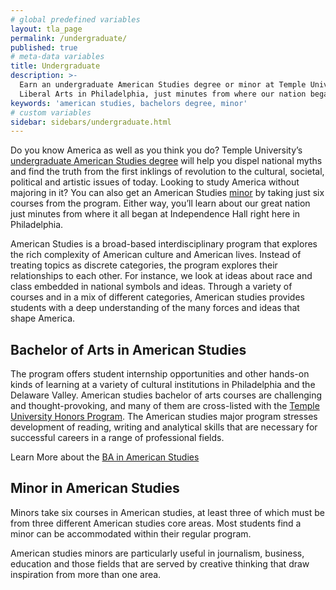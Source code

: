 ```yaml
---
# global predefined variables
layout: tla_page
permalink: /undergraduate/
published: true
# meta-data variables
title: Undergraduate
description: >-
  Earn an undergraduate American Studies degree or minor at Temple University's College of
  Liberal Arts in Philadelphia, just minutes from where our nation began.
keywords: 'american studies, bachelors degree, minor'
# custom variables
sidebar: sidebars/undergraduate.html
---
```

Do you know America as well as you think you do? Temple University’s [undergraduate American Studies degree](#bachelor-of-arts-in-american-studies) will help you dispel national myths and find the truth from the first inklings of revolution to the cultural, societal, political and artistic issues of today. Looking to study America without majoring in it? You can also get an American Studies [minor](#minor-in-american-studies) by taking just six courses from the program. Either way, you’ll learn about our great nation just minutes from where it all began at Independence Hall right here in Philadelphia.

American Studies is a broad-based interdisciplinary program that explores the rich complexity of American culture and American lives. Instead of treating topics as discrete categories, the program explores their relationships to each other. For instance, we look at ideas about race and class embedded in national symbols and ideas. Through a variety of courses and in a mix of different categories, American studies provides students with a deep understanding of the many forces and ideas that shape America.

## Bachelor of Arts in American Studies
The program offers student internship opportunities and other hands-on kinds of learning at a variety of cultural institutions in Philadelphia and the Delaware Valley. American studies bachelor of arts courses are challenging and thought-provoking, and many of them are cross-listed with the [Temple University Honors Program](http://honors.temple.edu/). The American studies major program stresses development of reading, writing and analytical skills that are necessary for successful careers in a range of professional fields.

Learn More about the [BA in American Studies](https://www.temple.edu/academics/degree-programs/american-studies-major-la-amst-ba)

## Minor in American Studies
Minors take six courses in American studies, at least three of which must be from three different American studies core areas. Most students find a minor can be accommodated within their regular program.

American studies minors are particularly useful in journalism, business, education and those fields that are served by creative thinking that draw inspiration from more than one area.
